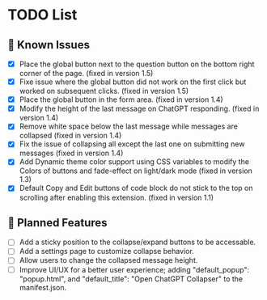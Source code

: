 # TODO List

## 🔧 Known Issues
- [x] Place the global button next to the question button on the bottom right corner of the page. (fixed in version 1.5)
- [x] Fixe issue where the global button did not work on the first click but worked on subsequent clicks. (fixed in version 1.5)
- [x] Place the global button in the form area. (fixed in version 1.4)
- [x] Modify the height of the last message on ChatGPT responding. (fixed in version 1.4)
- [x] Remove white space below the last message while messages are collapsed (fixed in version 1.4)
- [x] Fix the issue of collapsing all except the last one on submitting new messages (fixed in version 1.4)
- [x] Add Dynamic theme color support using CSS variables to modify the Colors of buttons and fade-effect on light/dark mode (fixed in version 1.3)
- [x] Default Copy and Edit buttons of code block do not stick to the top on scrolling after enabling this extension. (fixed in version 1.1)

## 🚀 Planned Features
- [ ] Add a sticky position to the collapse/expand buttons to be accessable. 
- [ ] Add a settings page to customize collapse behavior.
- [ ] Allow users to change the collapsed message height.
- [ ] Improve UI/UX for a better user experience; adding "default_popup": "popup.html", and  "default_title": "Open ChatGPT Collapser" to the manifest.json.
